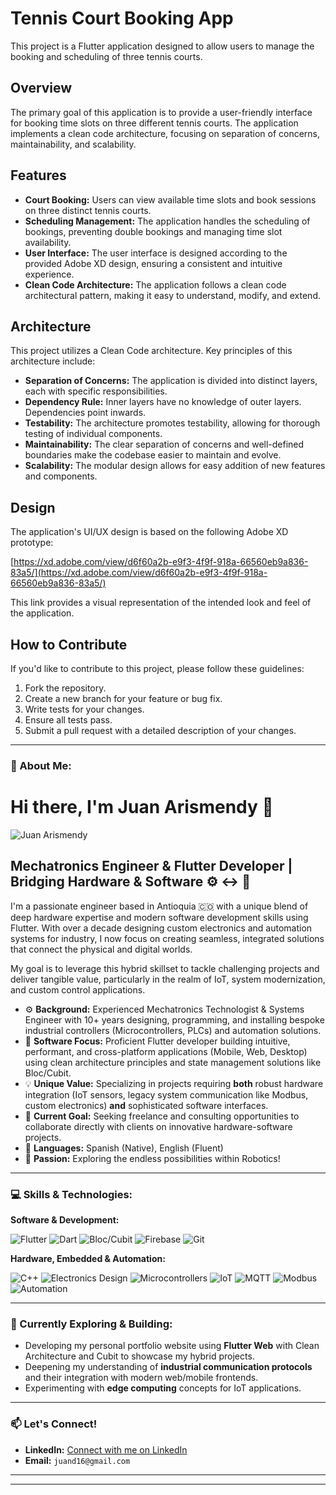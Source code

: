 # Tennis Court Booking App

This project is a Flutter application designed to allow users to manage the booking and scheduling of three tennis courts.

## Overview

The primary goal of this application is to provide a user-friendly interface for booking time slots on three different tennis courts. The application implements a clean code architecture, focusing on separation of concerns, maintainability, and scalability.

## Features

-   **Court Booking:** Users can view available time slots and book sessions on three distinct tennis courts.
-   **Scheduling Management:** The application handles the scheduling of bookings, preventing double bookings and managing time slot availability.
-   **User Interface:** The user interface is designed according to the provided Adobe XD design, ensuring a consistent and intuitive experience.
-   **Clean Code Architecture:** The application follows a clean code architectural pattern, making it easy to understand, modify, and extend.

## Architecture

This project utilizes a Clean Code architecture. Key principles of this architecture include:

-   **Separation of Concerns:** The application is divided into distinct layers, each with specific responsibilities.
-   **Dependency Rule:** Inner layers have no knowledge of outer layers. Dependencies point inwards.
-   **Testability:** The architecture promotes testability, allowing for thorough testing of individual components.
-   **Maintainability:** The clear separation of concerns and well-defined boundaries make the codebase easier to maintain and evolve.
-   **Scalability:** The modular design allows for easy addition of new features and components.

## Design

The application's UI/UX design is based on the following Adobe XD prototype:

[https://xd.adobe.com/view/d6f60a2b-e9f3-4f9f-918a-66560eb9a836-83a5/](https://xd.adobe.com/view/d6f60a2b-e9f3-4f9f-918a-66560eb9a836-83a5/)

This link provides a visual representation of the intended look and feel of the application.

## How to Contribute

If you'd like to contribute to this project, please follow these guidelines:

1.  Fork the repository.
2.  Create a new branch for your feature or bug fix.
3.  Write tests for your changes.
4.  Ensure all tests pass.
5.  Submit a pull request with a detailed description of your changes.

---

### 🔧 About Me:


# Hi there, I'm Juan Arismendy 👋

![Juan Arismendy](https://avatars.githubusercontent.com/u/36868064?v=4)

## Mechatronics Engineer & Flutter Developer | Bridging Hardware & Software ⚙️ <-> 📱

I'm a passionate engineer based in Antioquia 🇨🇴 with a unique blend of deep hardware expertise and modern software development skills using Flutter. With over a decade designing custom electronics and automation systems for industry, I now focus on creating seamless, integrated solutions that connect the physical and digital worlds.

My goal is to leverage this hybrid skillset to tackle challenging projects and deliver tangible value, particularly in the realm of IoT, system modernization, and custom control applications.


* ⚙️ **Background:** Experienced Mechatronics Technologist & Systems Engineer with 10+ years designing, programming, and installing bespoke industrial controllers (Microcontrollers, PLCs) and automation solutions.
* 📱 **Software Focus:** Proficient Flutter developer building intuitive, performant, and cross-platform applications (Mobile, Web, Desktop) using clean architecture principles and state management solutions like Bloc/Cubit.
* 💡 **Unique Value:** Specializing in projects requiring **both** robust hardware integration (IoT sensors, legacy system communication like Modbus, custom electronics) **and** sophisticated software interfaces.
* 🎯 **Current Goal:** Seeking freelance and consulting opportunities to collaborate directly with clients on innovative hardware-software projects.
* 💬 **Languages:** Spanish (Native), English (Fluent)
* 🤖 **Passion:** Exploring the endless possibilities within Robotics!

---

### 💻 Skills & Technologies:

**Software & Development:**
<p>
    <img src="https://img.shields.io/badge/Flutter-%2302569B.svg?style=for-the-badge&logo=Flutter&logoColor=white" alt="Flutter"/>
    <img src="https://img.shields.io/badge/Dart-%230175C2.svg?style=for-the-badge&logo=Dart&logoColor=white" alt="Dart"/>
    <img src="https://img.shields.io/badge/Bloc-%23459FFB.svg?style=for-the-badge&logo=Bloc&logoColor=white" alt="Bloc/Cubit"/>
    <img src="https://img.shields.io/badge/Firebase-FFCA28?style=for-the-badge&logo=firebase&logoColor=black" alt="Firebase"/>
    <img src="https://img.shields.io/badge/GIT-%23F05033.svg?style=for-the-badge&logo=git&logoColor=white" alt="Git"/>
    </p>

**Hardware, Embedded & Automation:**
<p>
    <img src="https://img.shields.io/badge/C++-%2300599C.svg?style=for-the-badge&logo=c%2B%2B&logoColor=white" alt="C++"/>
    <img src="https://img.shields.io/badge/Electronics_Design-Custom-blue?style=for-the-badge&logo=codesandbox" alt="Electronics Design"/> <img src="https://img.shields.io/badge/Microcontrollers_(MCU)-orange?style=for-the-badge&logo=Raspberry%20Pi&logoColor=white" alt="Microcontrollers"/> <img src="https://img.shields.io/badge/IoT-purple?style=for-the-badge&logo=internetofthings&logoColor=white" alt="IoT"/>
    <img src="https://img.shields.io/badge/MQTT-red?style=for-the-badge" alt="MQTT"/> <img src="https://img.shields.io/badge/Modbus-gray?style=for-the-badge" alt="Modbus"/> <img src="https://img.shields.io/badge/Automation-green?style=for-the-badge&logo=ansible" alt="Automation"/> </p>

---

### 🌱 Currently Exploring & Building:

* Developing my personal portfolio website using **Flutter Web** with Clean Architecture and Cubit to showcase my hybrid projects.
* Deepening my understanding of **industrial communication protocols** and their integration with modern web/mobile frontends.
* Experimenting with **edge computing** concepts for IoT applications.

---

### 📫 Let's Connect!

[//]: # (* **Portfolio Website:** [your-portfolio-website.com]&#40;https://your-portfolio-website.com&#41; )
* **LinkedIn:** [Connect with me on LinkedIn](https://www.linkedin.com/in/juanarismendy16/)
* **Email:** `juand16@gmail.com`

---

---